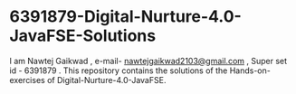 # 6391879-Digital-Nurture-4.0-JavaFSE-Solutions
I am Nawtej Gaikwad , e-mail- nawtejgaikwad2103@gmail.com , Super set id - 6391879 . This repository contains the solutions of the Hands-on-exercises of Digital-Nurture-4.0-JavaFSE. 
